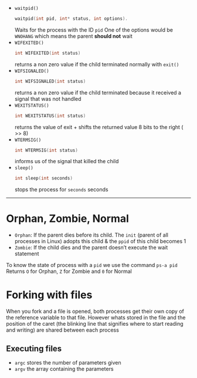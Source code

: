 - `waitpid()`
	```c
	waitpid(int pid, int* status, int options).
	```
	Waits for the process with the ID `pid`
	One of the options would be `WNOHANG` which means the parent **should not** wait
- `WIFEXITED()`
	```c
	int WIFEXITED(int status)
	```
	returns a non zero value if the child terminated normally with `exit()`
- `WIFSIGNALED()`
	```c
	int WIFSIGNALED(int status)
	```
	returns a non zero value if the child terminated because it received a signal that was not handled
- `WEXITSTATUS()`
	```c
	int WEXITSTATUS(int status)
	```
	returns the value of exit + shifts the returned value 8 bits to the right ( >> 8)
- `WTERMSIG()`
	```c
	int WTERMSIG(int status)
	```
	informs us of the signal that killed the child
- `sleep()`
	```c
	int sleep(int seconds)
	```
	stops the process for `seconds` seconds

--- 

# Orphan, Zombie, Normal
- `Orphan`: If the parent dies before its child. The `init` (parent of all processes in Linux) adopts this child & the `ppid` of this child becomes 1
- `Zombie`: If the child dies and the parent doesn’t execute the wait statement

To know the state of process with a `pid` we use the command `ps-a pid`
Returns `O` for Orphan, `Z` for Zombie and `0` for Normal

# Forking with files
When you fork and a file is opened, both processes get their own copy of the reference variable to that file. However whats stored in the file and the position of the caret (the blinking line that signifies where to start reading and writing) are shared between each process

## Executing files
- `argc` stores the number of parameters given
- `argv` the array containing the parameters
